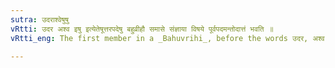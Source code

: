 ```yaml
---
sutra: उदराश्वेषुषु
vRtti: उदर अश्व इषु इत्येतेषूत्तरपदेषु बहुव्रीहौ समासे संज्ञाया विषये पूर्वपदमन्तोदात्तं भवति ॥
vRtti_eng: The first member in a _Bahuvrihi_, before the words उदर, अश्व and इषु gets acute on the final syllable, when the compound denotes a Name.

---
```

